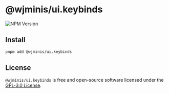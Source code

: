 # @wjminis/ui.keybinds

![NPM Version](https://img.shields.io/npm/v/@wjminis/ui.keybinds?color=444&label=&logo=npm)


## Install

```sh
pnpm add @wjminis/ui.keybinds
```

<!-- content here -->

## License

`@wjminis/ui.keybinds` is free and open-source software licensed under the
[GPL-3.0 License](./LICENSE).

